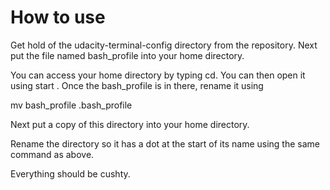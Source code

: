 # How to use

Get hold of the udacity-terminal-config directory from the repository. Next put the file named bash_profile into your home directory.

You can access your home directory by typing cd.
You can then open it using start .
Once the bash_profile is in there, rename it using

mv bash_profile .bash_profile

Next put a copy of this directory into your home directory.

Rename the directory so it has a dot at the start of its name using the same command as above.

Everything should be cushty.